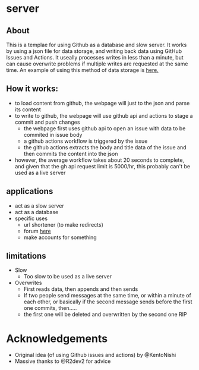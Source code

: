 # server
## About
This is a templae for using Github as a database and slow server. It works by using a json file for data storage, and writing back data using GitHub Issues and Actions. It useally processes writes in less than a minute, but can cause overwrite problems if multiple writes are requested at the same time. An example of using this method of data storage is [here.](https://skparab1.github.io/server/frontend.html)

## How it works:
- to load content from github, the webpage will just to the json and parse its content
- to write to github, the webpage will use github api and actions to stage a commit and push changes
  - the webpage first uses github api to open an issue with data to be commited in issue body
  - a github actions workflow is triggered by the issue
  - the github actions extracts the body and title data of the issue and then commits the content into the json
- however, the average workflow takes about 20 seconds to complete, and given that the gh api request limit is 5000/hr, this probably can't be used as a live server

## applications
- act as a slow server
- act as a database
- specific uses
  - url shortener (to make redirects)
  - forum [here](https://skparab1.github.io/server/frontend.html)
  - make accounts for something

## limitations
- Slow 
  - Too slow to be used as a live server
- Overwrites 
  - First reads data, then appends and then sends
  - If two people send messages at the same time, or within a minute of each other, or basically if the second message sends before the first one commits, then.....
  - the first one will be deleted and overwritten by the second one RIP

# Acknowledgements
- Original idea (of using Github issues and actions) by @KentoNishi
- Massive thanks to @R2dev2 for advice
